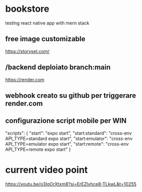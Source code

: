 # bookstore
testing react native app with mern stack

## free image customizable
https://storyset.com/

## /backend deploiato branch:main
https://render.com

## webhook creato su github per triggerare render.com

## configurazione script mobile per WIN
"scripts": {
  "start": "expo start",
  "start:standard": "cross-env API_TYPE=standard expo start",
  "start:emulator": "cross-env API_TYPE=emulator expo start",
  "start:remote": "cross-env API_TYPE=remote expo start"
}

# current video point
https://youtu.be/o3IqOrXtxm8?si=ErEZlvhce8-TLkwL&t=10255
